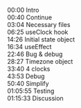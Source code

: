 00:00 Intro  
00:40 Continue  
03:04 Necessary files  
06:25 useClock hook  
14:26 Initial state object  
16:34 useEffect  
22:46 Bug & debug  
28:27 Timezone object  
33:40 4 clocks  
43:53 Debug  
50:40 Simplify  
01:05:55 Testing  
01:15:33 Discussion
